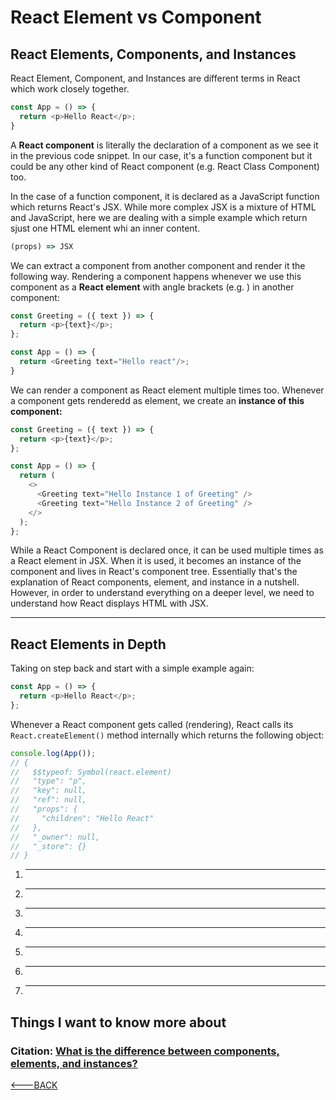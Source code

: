 # React Element vs Component

## React Elements, Components, and Instances

React Element, Component, and Instances are different terms in React which work closely together.

```javascript
const App = () => {
  return <p>Hello React</p>;
}
```

A **React component** is literally the declaration of a component as we see it in the previous code snippet. In our case, it's a function component but it could be any other kind of React component (e.g. React Class Component) too.

In the case of a function component, it is declared as a JavaScript function which returns React's JSX. While more complex JSX is a mixture of HTML and JavaScript, here we are dealing with a simple example which return sjust one HTML element whi an inner content.

```javascript
(props) => JSX
```

We can extract a component from another component and render it the following way. Rendering a component happens whenever we use this component as a **React element** with angle brackets (e.g. <Greeting />) in another component:

```javascript
const Greeting = ({ text }) => {
  return <p>{text}</p>;
};

const App = () => {
  return <Greeting text="Hello react"/>;
}
```

We can render a component as React element multiple times too. Whenever a component gets renderedd as element, we create an **instance of this component:**

```javascript
const Greeting = ({ text }) => {
  return <p>{text}</p>;
};

const App = () => {
  return (
    <>
      <Greeting text="Hello Instance 1 of Greeting" />
      <Greeting text="Hello Instance 2 of Greeting" />
    </>
  );
};
```

While a React Component is declared once, it can be used multiple times as a React element in JSX. When it is used, it becomes an instance of the component and lives in React's component tree. Essentially that's the explanation of React components, element, and instance in a nutshell. However, in order to understand everything on a deeper level, we need to understand how React displays HTML with JSX.

------------

## React Elements in Depth

Taking on step back and start with a simple example again:

```javascript
const App = () => {
  return <p>Hello React</p>;
};
```

Whenever a React component gets called (rendering), React calls its `React.createElement()` method internally which returns the following object:

```javascript
console.log(App());
// {
//   $$typeof: Symbol(react.element)
//   "type": "p",
//   "key": null,
//   "ref": null,
//   "props": {
//     "children": "Hello React"
//   },
//   "_owner": null,
//   "_store": {}
// }
```

1. ****
2. ****
3. ****
4. ****
5. ****
6. ****
7. ****

## Things I want to know more about

### Citation: [What is the difference between components, elements, and instances?](https://www.robinwieruch.de/react-element-component/)

[<---BACK](README.md)
